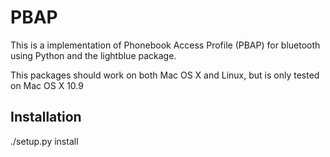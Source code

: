 PBAP
====

This is a implementation of Phonebook Access Profile (PBAP) for bluetooth using Python and the lightblue package.

This packages should work on both Mac OS X and Linux, but is only tested on Mac OS X 10.9

Installation
------------

./setup.py install


